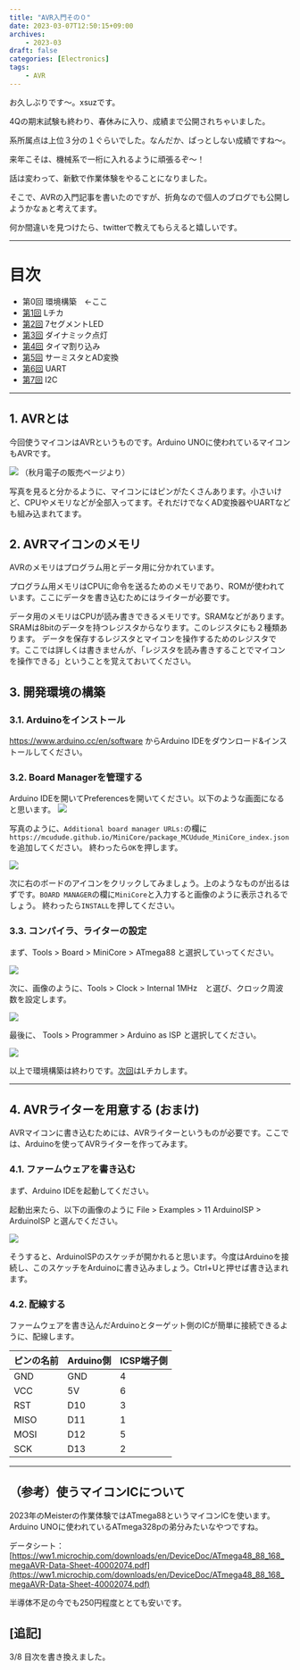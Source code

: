 ```yaml
---
title: "AVR入門その０"
date: 2023-03-07T12:50:15+09:00
archives:
    - 2023-03
draft: false
categories: [Electronics]
tags:
    - AVR
---
```


お久しぶりです～。xsuzです。

4Qの期末試験も終わり、春休みに入り、成績まで公開されちゃいました。

系所属点は上位３分の１ぐらいでした。なんだか、ぱっとしない成績ですね～。

来年こそは、機械系で一桁に入れるように頑張るぞ～！


話は変わって、新歓で作業体験をやることになりました。

そこで、AVRの入門記事を書いたのですが、折角なので個人のブログでも公開しようかなぁと考えてます。

何か間違いを見つけたら、twitterで教えてもらえると嬉しいです。

---

# 目次

* 第0回 環境構築　←ここ
* [第1回](../day1/) Lチカ
* [第2回](../day2/) 7セグメントLED
* [第3回](../day3/) ダイナミック点灯
* [第4回](../day4/) タイマ割り込み
* [第5回](../day5/) サーミスタとAD変換
* [第6回](../day6/) UART
* [第7回](../day7/) I2C

---

## 1. AVRとは

今回使うマイコンはAVRというものです。Arduino UNOに使われているマイコンもAVRです。

![](img/fig1.jpg)
（秋月電子の販売ページより）

写真を見ると分かるように、マイコンにはピンがたくさんあります。小さいけど、CPUやメモリなどが全部入ってます。それだけでなくAD変換器やUARTなども組み込まれてます。

## 2. AVRマイコンのメモリ

AVRのメモリはプログラム用とデータ用に分かれています。

プログラム用メモリはCPUに命令を送るためのメモリであり、ROMが使われています。ここにデータを書き込むためにはライターが必要です。

データ用のメモリはCPUが読み書きできるメモリです。SRAMなどがあります。
SRAMは8bitのデータを持つレジスタからなります。このレジスタにも２種類あります。
データを保存するレジスタとマイコンを操作するためのレジスタです。ここでは詳しくは書きませんが、「レジスタを読み書きすることでマイコンを操作できる」ということを覚えておいてください。

## 3. 開発環境の構築

### 3.1. Arduinoをインストール

https://www.arduino.cc/en/software からArduino IDEをダウンロード&インストールしてください。


### 3.2. Board Managerを管理する

Arduino IDEを開いてPreferencesを開いてください。以下のような画面になると思います。
![](img/fig2.png)

写真のように、`Additional board manager URLs:`の欄に```https://mcudude.github.io/MiniCore/package_MCUdude_MiniCore_index.json```を追加してください。
終わったら`OK`を押します。

![](img/fig3.png)

次に右のボードのアイコンをクリックしてみましょう。上のようなものが出るはずです。`BOARD MANAGER`の欄に`MiniCore`と入力すると画像のように表示されるでしょう。
終わったら`INSTALL`を押してください。

### 3.3. コンパイラ、ライターの設定


まず、Tools > Board > MiniCore > ATmega88 と選択していってください。

![](img/fig4.png)

次に、画像のように、Tools > Clock > Internal 1MHz　と選び、クロック周波数を設定します。

![](img/fig5.png)

最後に、 Tools > Programmer > Arduino as ISP と選択してください。

![](img/fig6.png)



以上で環境構築は終わりです。[次回](../day1/)はLチカします。

---

## 4. AVRライターを用意する (おまけ)

AVRマイコンに書き込むためには、AVRライターというものが必要です。ここでは、Arduinoを使ってAVRライターを作ってみます。

### 4.1. ファームウェアを書き込む

まず、Arduino IDEを起動してください。

起動出来たら、以下の画像のように File > Examples > 11 ArduinoISP > ArduinoISP と選んでください。

![](img/fig7.png)

そうすると、ArduinoISPのスケッチが開かれると思います。今度はArduinoを接続し、このスケッチをArduinoに書き込みましょう。Ctrl+Uと押せば書き込まれます。

### 4.2. 配線する

ファームウェアを書き込んだArduinoとターゲット側のICが簡単に接続できるように、配線します。

|ピンの名前|Arduino側|ICSP端子側|
|-|-|-|
|GND|GND|4|
|VCC|5V|6|
|RST|D10|3|
|MISO|D11|1|
|MOSI|D12|5|
|SCK|D13|2|
---

## （参考）使うマイコンICについて

2023年のMeisterの作業体験ではATmega88というマイコンICを使います。Arduino UNOに使われているATmega328pの弟分みたいなやつですね。

データシート：[https://ww1.microchip.com/downloads/en/DeviceDoc/ATmega48_88_168_megaAVR-Data-Sheet-40002074.pdf](https://ww1.microchip.com/downloads/en/DeviceDoc/ATmega48_88_168_megaAVR-Data-Sheet-40002074.pdf)

半導体不足の今でも250円程度ととても安いです。

## [追記]

3/8 目次を書き換えました。